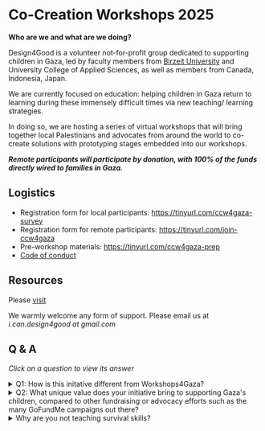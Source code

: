 # Co-Creation Workshops 2025

**Who are we and what are we doing?** 

Design4Good is a volunteer not-for-profit group dedicated to supporting children in Gaza, led by faculty members from [Birzeit University](https://www.birzeit.edu/en/rebuilding-hope) and University College of Applied Sciences, as well as members from Canada, Indonesia, Japan. 

We are currently focused on education: helping children in Gaza return to learning during these immensely difficult times via new teaching/ learning strategies. 

In doing so, we are hosting a series of virtual workshops that will bring together local Palestinians and advocates from around the world to co-create solutions with prototyping stages embedded into our workshops. 

***Remote participants will participate by donation, with 100% of the funds directly wired to families in Gaza.***

## Logistics

- Registration form for local participants: https://tinyurl.com/ccw4gaza-survey
- Registration form for remote participants: https://tinyurl.com/join-ccw4gaza
- Pre-workshop materials: https://tinyurl.com/ccw4gaza-prep
- [Code of conduct](admin)

## Resources

Please [visit](resources/readme.md)


We warmly welcome any form of support. Please email us at *i.can.design4good _at_ gmail.com*


## Q & A

*Click on a question to view its answer*

<details> 

<summary>Q1: How is this initative different from Workshops4Gaza?</summary>

<br/>

Answer: While both initiatives aim to support Gaza, our approach differs from [Workshops4Gaza](https://www.workshops4gaza.com/). We're focusing on addressing the critical shortage of essential items, particularly food, and the inability of many families to access donations. Our initiative crowdsources both money *and* expertise to develop practical solutions for children coping with hunger and trauma while learning. Unlike Workshops4Gaza, which organizes workshops and classes to raise money for Palestinians in Gaza, our effort is centered on collaborative problem-solving to tackle the immediate needs of Gaza's children.

</details>

<details>
<summary>Q2: What unique value does your initiative bring to supporting Gaza's children, compared to other fundraising or advocacy efforts such as the many GoFundMe campaigns out there?</summary>

<br/>

Answer: Firstly, we aim to bring a unique value to supporting Gaza's children by focusing on education and psychosocial support, addressing the root causes of their struggles. Unlike traditional fundraising efforts that often focus on immediate relief, we're working to develop sustainable solutions that empower children to cope with trauma and build resilience for use during and after the war.

Secondly, through our co-creation workshops and collaboration with global advocates and experts, we're generating innovative ideas and practical solutions that can be scaled up to make a meaningful impact. 

</details>


<details>
<summary>Why are you not teaching survival skills?</summary>

Answer: This is currently an ongoing discussion topic. See [details](resources/survival_skills.md)
</details>
